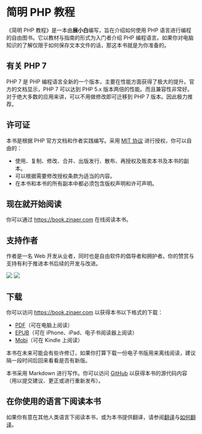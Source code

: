 # 简明 PHP 教程

《简明 PHP 教程》是一本由**展小白**编写，旨在介绍如何使用 PHP 语言进行编程的自由图书。它以教材与指南的形式为入门者介绍 PHP 编程语言。如果你对电脑知识的了解仅限于如何保存文本文件的话，那这本书就是为你准备的。

## 有关 PHP 7

PHP 7 是 PHP 编程语言全新的一个版本，主要在性能方面获得了极大的提升。官方的文档显示，PHP 7 可以达到 PHP 5.x 版本两倍的性能。而且兼容性非常好。对于绝大多数的应用来讲，可以不用做修改即可迁移到 PHP 7 版本。因此极力推荐。

## 许可证

本书是根据 PHP 官方文档和作者实践编写。采用 [MIT 协议](./LICENSE) 进行授权，你可以自由的：

* 使用、复制、修改、合并、出版发行、散布、再授权及贩卖本书及本书的副本。
* 可以根据需要修改授权条款为适当的内容。
* 在本书和本书的所有副本中都必须包含版权声明和许可声明。

## 现在就开始阅读

你可以通过 https://book.zinaer.com 在线阅读本书。

## 支持作者

作者是一名 Web 开发从业者，同时也是自由软件的倡导者和拥护者。你的赞赏与支持有利于推进本书后续的开发与改进。

![](https://img.zinaer.com/zanshangma.png!/fw/250/unsharp/true)
![](https://img.zinaer.com/zhifubao.png!/fh/245/unsharp/true)

## 下载

你可以访问 https://book.zinaer.com 以获得本书以下格式的下载：

* [PDF](https://book.zinaer.com/a-byte-of-php/a-byte-of-php.pdf)（可在电脑上阅读）
* [EPUB](https://book.zinaer.com/a-byte-of-php/a-byte-of-php.epub)（可在 iPhone、iPad、电子书阅读器上阅读）
* [Mobi](https://book.zinaer.com/a-byte-of-php/a-byte-of-php.mobi)（可在 Kindle 上阅读）

本书在未来可能会有些许修订，如果你打算下载一份电子书版用来离线阅读，建议隔一段时间后回来看看是否有新版。

本书采用 Markdown 进行写作。你可以访问 [GitHub](https://github.com/zhanbai/a-byte-of-php) 以获得本书的源代码内容（用以提交建议、更正或进行重新发布）。

## 在你使用的语言下阅读本书

如果你有意在其他人类语言下阅读本书，或为本书提供翻译，请参阅[翻译](./20.translations.md)与[如何翻译](./21.translation-how-to.md)。
